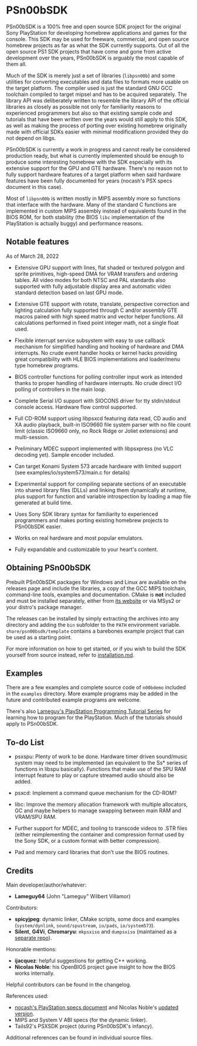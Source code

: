 
# PSn00bSDK

PSn00bSDK is a 100% free and open source SDK project for the original Sony
PlayStation for developing homebrew applications and games for the console.
This SDK may be used for freeware, commercial, and open source homebrew
projects as far as what the SDK currently supports. Out of all the open
source PS1 SDK projects that have come and gone from active development
over the years, PSn00bSDK is arguably the most capable of them all.

Much of the SDK is merely just a set of libraries (`libpsn00b`) and some
utilities for converting executables and data files to formats more usable
on the target platform. The compiler used is just the standard GNU GCC
toolchain compiled to target mipsel and has to be acquired separately.
The library API was deliberately written to resemble the library API of the
official libraries as closely as possible not only for familiarity reasons
to experienced programmers but also so that existing sample code and tutorials
that have been written over the years would still apply to this SDK, as well
as making the process of porting over existing homebrew originally made with
official SDKs easier with minimal modificationn provided they do not depend
on libgs.

PSn00bSDK is currently a work in progress and cannot really be considered
production ready, but what is currently implemented should be enough to
produce some interesting homebrew with the SDK especially with its extensive
support for the GPU and GTE hardware. There's no reason not to fully support
hardware features of a target platform when said hardware features have been
fully documented for years (nocash's PSX specs document in this case).

Most of `libpsn00b` is written mostly in MIPS assembly more so functions that
interface with the hardware. Many of the standard C functions are implemented
in custom MIPS assembly instead of equivalents found in the BIOS ROM, for both
stability (the BIOS `libc` implementation of the PlayStation is actually buggy)
and performance reasons.


## Notable features

As of March 28, 2022

* Extensive GPU support with lines, flat shaded or textured polygon and sprite
  primitives, high-speed DMA for VRAM transfers and ordering tables. All video
  modes for both NTSC and PAL standards also supported with fully adjustable
  display area and automatic video standard detection based on last GPU mode.

* Extensive GTE support with rotate, translate, perspective correction and
  lighting calculation fully supported through C and/or assembly GTE macros
  paired with high speed matrix and vector helper functions. All calculations
  performed in fixed point integer math, not a single float used.

* Flexible interrupt service subsystem with easy to use callback mechanism for
  simplified handling and hooking of hardware and DMA interrupts. No crude
  event handler hooks or kernel hacks providing great compatibility with
  HLE BIOS implementations and loader/menu type homebrew programs.

* BIOS controller functions for polling controller input work as intended
  thanks to proper handling of hardware interrupts. No crude direct I/O polling
  of controllers in the main loop.
  
* Complete Serial I/O support with SIOCONS driver for tty stdin/stdout
  console access. Hardware flow control supported.

* Full CD-ROM support using libpsxcd featuring data read, CD audio and XA audio
  playback, built-in ISO9660 file system parser with no file count limit
  (classic ISO9660 only, no Rock Ridge or Joliet extensions) and multi-session.
  
* Preliminary MDEC support implemented with libpsxpress (no VLC decoding yet).
  Sample encoder included.

* Can target Konami System 573 arcade hardware with limited support
  (see examples/io/system573/main.c for details)

* Experimental support for compiling separate sections of an executable into
  shared library files (DLLs) and linking them dynamically at runtime, plus
  support for function and variable introspection by loading a map file
  generated at build time.

* Uses Sony SDK library syntax for familiarity to experienced programmers
  and makes porting existing homebrew projects to PSn00bSDK easier.

* Works on real hardware and most popular emulators.

* Fully expandable and customizable to your heart's content.


## Obtaining PSn00bSDK

Prebuilt PSn00bSDK packages for Windows and Linux are available on the releases
page and include the libraries, a copy of the GCC MIPS toolchain, command-line
tools, examples and documentation. CMake is **not** included and must be
installed separately, either from [its website](https://cmake.org/download) or
via MSys2 or your distro's package manager.

The releases can be installed by simply extracting the archives into any
directory and adding the `bin` subfolder to the `PATH` environment variable.
`share/psn00bsdk/template` contains a barebones example project that can be
used as a starting point.

For more information on how to get started, or if you wish to build the SDK
yourself from source instead, refer to [installation.md](doc/installation.md).


## Examples

There are a few examples and complete source code of `n00bdemo` included in the
`examples` directory. More example programs may be added in the future and
contributed example programs are welcome.

There's also [Lameguy's PlayStation Programming Tutorial Series](http://lameguy64.net/tutorials/pstutorials)
for learning how to program for the PlayStation. Much of the tutorials should
apply to PSn00bSDK.


## To-do List

* psxspu: Plenty of work to be done. Hardware timer driven sound/music
  system may need to be implemented (an equivalent to the Ss* series of
  functions in libspu basically). Functions that make use of the SPU RAM
  interrupt feature to play or capture streamed audio should also be added.

* psxcd: Implement a command queue mechanism for the CD-ROM?

* libc: Improve the memory allocation framework with multiple allocators, GC
  and maybe helpers to manage swapping between main RAM and VRAM/SPU RAM.

* Further support for MDEC, and tooling to transcode videos to .STR files
  (either reimplementing the container and compression format used by the Sony
  SDK, or a custom format with better compression).

* Pad and memory card libraries that don't use the BIOS routines.


## Credits

Main developer/author/whatever:

* **Lameguy64** (John "Lameguy" Wilbert Villamor)

Contributors:

* **spicyjpeg**: dynamic linker, CMake scripts, some docs and examples
  (`system/dynlink`, `sound/spustream`, `io/pads`, `io/system573`).
* **Silent**, **G4Vi**, **Chromaryu**: `mkpsxiso` and `dumpsxiso` (maintained
  as a [separate repo](https://github.com/Lameguy64/mkpsxiso)).

Honorable mentions:

* **ijacquez**: helpful suggestions for getting C++ working.
* **Nicolas Noble**: his OpenBIOS project gave insight to how the BIOS works
  internally.

Helpful contributors can be found in the changelog.

References used:

* [nocash's PlayStation specs document](http://problemkaputt.de/psx-spx.htm)
  and Nicolas Noble's [updated version](https://psx-spx.consoledev.net).
* MIPS and System V ABI specs (for the dynamic linker).
* Tails92's PSXSDK project (during PSn00bSDK's infancy).

Additional references can be found in individual source files.
